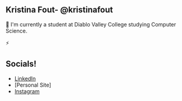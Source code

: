 ## Kristina Fout- @kristinafout
📓 I'm currently a student at Diablo Valley College studying Computer Science.

⚡️


## Socials!
* [LinkedIn](https://www.linkedin.com/in/kristina-f-66b0a8227/)
* [Personal Site]
* [Instagram](https://www.instagram.com/kristinafout/?hl=en)
